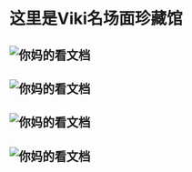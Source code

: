 # 这里是Viki名场面珍藏馆

![你妈的看文档](/img/4.png)
---
![你妈的看文档](/img/1.png)
---
![你妈的看文档](/img/2.png)
---
![你妈的看文档](/img/3.png)
---